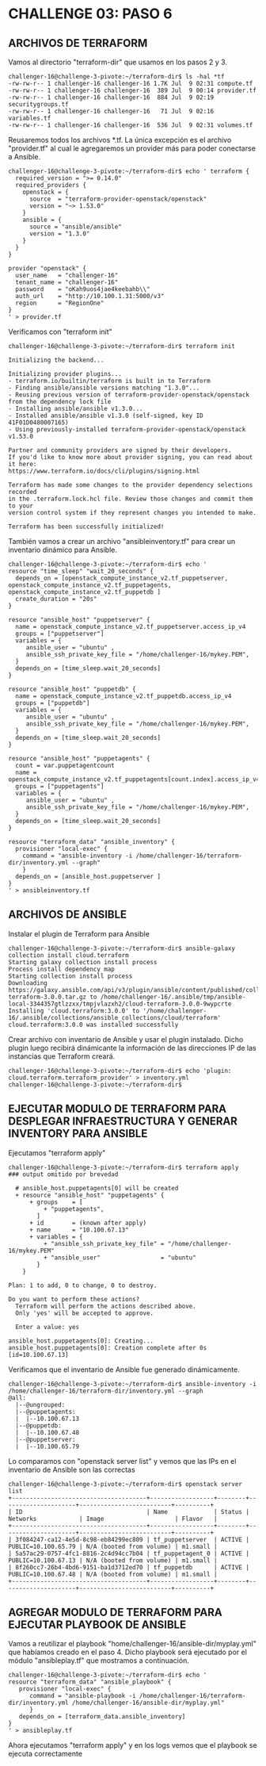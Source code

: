 # CHALLENGE 03: PASO 6


## ARCHIVOS DE TERRAFORM

Vamos al directorio "terraform-dir" que usamos en los pasos 2 y 3.

```
challenger-16@challenge-3-pivote:~/terraform-dir$ ls -hal *tf
-rw-rw-r-- 1 challenger-16 challenger-16 1.7K Jul  9 02:31 compute.tf
-rw-rw-r-- 1 challenger-16 challenger-16  389 Jul  9 00:14 provider.tf
-rw-rw-r-- 1 challenger-16 challenger-16  884 Jul  9 02:19 securitygroups.tf
-rw-rw-r-- 1 challenger-16 challenger-16   71 Jul  9 02:16 variables.tf
-rw-rw-r-- 1 challenger-16 challenger-16  536 Jul  9 02:31 volumes.tf
```
Reusaremos todos los archivos *.tf.  La única excepción es el archivo "provider.tf" al cual le agregaremos un provider más para poder conectarse a Ansible.

```
challenger-16@challenge-3-pivote:~/terraform-dir$ echo ' terraform {
  required_version = ">= 0.14.0"
  required_providers {
    openstack = {
      source  = "terraform-provider-openstack/openstack"
      version = "~> 1.53.0"
    }
    ansible = {
      source = "ansible/ansible"
      version = "1.3.0"
    }
  }
}

provider "openstack" {
  user_name   = "challenger-16"
  tenant_name = "challenger-16"
  password    = "oKah9uos4jae4keebahb\\"
  auth_url    = "http://10.100.1.31:5000/v3"
  region      = "RegionOne"
}
' > provider.tf
```


Verificamos con "terraform init"

```
challenger-16@challenge-3-pivote:~/terraform-dir$ terraform init

Initializing the backend...

Initializing provider plugins...
- terraform.io/builtin/terraform is built in to Terraform
- Finding ansible/ansible versions matching "1.3.0"...
- Reusing previous version of terraform-provider-openstack/openstack from the dependency lock file
- Installing ansible/ansible v1.3.0...
- Installed ansible/ansible v1.3.0 (self-signed, key ID 41F01D0480007165)
- Using previously-installed terraform-provider-openstack/openstack v1.53.0

Partner and community providers are signed by their developers.
If you'd like to know more about provider signing, you can read about it here:
https://www.terraform.io/docs/cli/plugins/signing.html

Terraform has made some changes to the provider dependency selections recorded
in the .terraform.lock.hcl file. Review those changes and commit them to your
version control system if they represent changes you intended to make.

Terraform has been successfully initialized!
```


También vamos a crear un archivo "ansibleinventory.tf" para crear un inventario dinámico para Ansible.
```
challenger-16@challenge-3-pivote:~/terraform-dir$ echo '
resource "time_sleep" "wait_20_seconds" {
  depends_on = [openstack_compute_instance_v2.tf_puppetserver, openstack_compute_instance_v2.tf_puppetagents, openstack_compute_instance_v2.tf_puppetdb ]
  create_duration = "20s"
}

resource "ansible_host" "puppetserver" {
  name = openstack_compute_instance_v2.tf_puppetserver.access_ip_v4
  groups = ["puppetserver"]
  variables = {
     ansible_user = "ubuntu" ,
     ansible_ssh_private_key_file = "/home/challenger-16/mykey.PEM",
  }
  depends_on = [time_sleep.wait_20_seconds]
}

resource "ansible_host" "puppetdb" {
  name = openstack_compute_instance_v2.tf_puppetdb.access_ip_v4
  groups = ["puppetdb"]
  variables = {
     ansible_user = "ubuntu" ,
     ansible_ssh_private_key_file = "/home/challenger-16/mykey.PEM",
  }
  depends_on = [time_sleep.wait_20_seconds]
}

resource "ansible_host" "puppetagents" {
  count = var.puppetagentcount
  name = openstack_compute_instance_v2.tf_puppetagents[count.index].access_ip_v4
  groups = ["puppetagents"]
  variables = {
     ansible_user = "ubuntu" ,
     ansible_ssh_private_key_file = "/home/challenger-16/mykey.PEM",
  }
  depends_on = [time_sleep.wait_20_seconds]
}

resource "terraform_data" "ansible_inventory" {
  provisioner "local-exec" {
    command = "ansible-inventory -i /home/challenger-16/terraform-dir/inventory.yml --graph"
    }
  depends_on = [ansible_host.puppetserver ]
}
' > ansibleinventory.tf
```

## ARCHIVOS DE ANSIBLE

Instalar el plugin de Terraform para Ansible
```
challenger-16@challenge-3-pivote:~/terraform-dir$ ansible-galaxy collection install cloud.terraform
Starting galaxy collection install process
Process install dependency map
Starting collection install process
Downloading https://galaxy.ansible.com/api/v3/plugin/ansible/content/published/collections/artifacts/cloud-terraform-3.0.0.tar.gz to /home/challenger-16/.ansible/tmp/ansible-local-3344357gtlzzxx/tmpjvlazxh2/cloud-terraform-3.0.0-9wypcrte
Installing 'cloud.terraform:3.0.0' to '/home/challenger-16/.ansible/collections/ansible_collections/cloud/terraform'
cloud.terraform:3.0.0 was installed successfully
```

Crear archivo con inventario de Ansible y usar el plugin instalado. Dicho plugin luego recibirá dinámicante la información de las direcciones IP de las instancias que Terraform creará.

```
challenger-16@challenge-3-pivote:~/terraform-dir$ echo 'plugin: cloud.terraform.terraform_provider' > inventory.yml
challenger-16@challenge-3-pivote:~/terraform-dir$
```

## EJECUTAR MODULO DE TERRAFORM PARA DESPLEGAR INFRAESTRUCTURA Y GENERAR INVENTORY PARA ANSIBLE

Ejecutamos "terraform apply"

```
challenger-16@challenge-3-pivote:~/terraform-dir$ terraform apply
### output omitido por brevedad

  # ansible_host.puppetagents[0] will be created
  + resource "ansible_host" "puppetagents" {
      + groups    = [
          + "puppetagents",
        ]
      + id        = (known after apply)
      + name      = "10.100.67.13"
      + variables = {
          + "ansible_ssh_private_key_file" = "/home/challenger-16/mykey.PEM"
          + "ansible_user"                 = "ubuntu"
        }
    }

Plan: 1 to add, 0 to change, 0 to destroy.

Do you want to perform these actions?
  Terraform will perform the actions described above.
  Only 'yes' will be accepted to approve.

  Enter a value: yes

ansible_host.puppetagents[0]: Creating...
ansible_host.puppetagents[0]: Creation complete after 0s [id=10.100.67.13]
```

Verificamos que el inventario de Ansible fue generado dinámicamente.

```
challenger-16@challenge-3-pivote:~/terraform-dir$ ansible-inventory -i /home/challenger-16/terraform-dir/inventory.yml --graph
@all:
  |--@ungrouped:
  |--@puppetagents:
  |  |--10.100.67.13
  |--@puppetdb:
  |  |--10.100.67.48
  |--@puppetserver:
  |  |--10.100.65.79
```

Lo comparamos con "openstack server list" y vemos que las IPs en el inventario de Ansible son las correctas

```
challenger-16@challenge-3-pivote:~/terraform-dir$ openstack server list
+--------------------------------------+------------------+--------+---------------------+--------------------------+----------+
| ID                                   | Name             | Status | Networks            | Image                    | Flavor   |
+--------------------------------------+------------------+--------+---------------------+--------------------------+----------+
| 3f084247-ca12-4e5d-8c98-eb84299ec809 | tf_puppetserver  | ACTIVE | PUBLIC=10.100.65.79 | N/A (booted from volume) | m1.small |
| 5a57ac29-0757-4fc1-8816-2c4d94cc7b04 | tf_puppetagent_0 | ACTIVE | PUBLIC=10.100.67.13 | N/A (booted from volume) | m1.small |
| 8f260cc7-26b4-4bd6-9151-ba1d3712ed70 | tf_puppetdb      | ACTIVE | PUBLIC=10.100.67.48 | N/A (booted from volume) | m1.small |
+--------------------------------------+------------------+--------+---------------------+--------------------------+----------+
```

## AGREGAR MODULO DE TERRAFORM PARA EJECUTAR PLAYBOOK DE ANSIBLE

Vamos a reutilizar el playbook "home/challenger-16/ansible-dir/myplay.yml" que habíamos creado en el paso 4.  Dicho playbook será ejecutado por el módulo "ansibleplay.tf" que mostramos a continuación.

```
challenger-16@challenge-3-pivote:~/terraform-dir$ echo '
resource "terraform_data" "ansible_playbook" {
   provisioner "local-exec" {
      command = "ansible-playbook -i /home/challenger-16/terraform-dir/inventory.yml /home/challenger-16/ansible-dir/myplay.yml"
      }
   depends_on = [terraform_data.ansible_inventory]
}
' > ansibleplay.tf
```

Ahora ejecutamos "terraform apply" y en los logs vemos que el playbook se ejecuta correctamente

```
```
